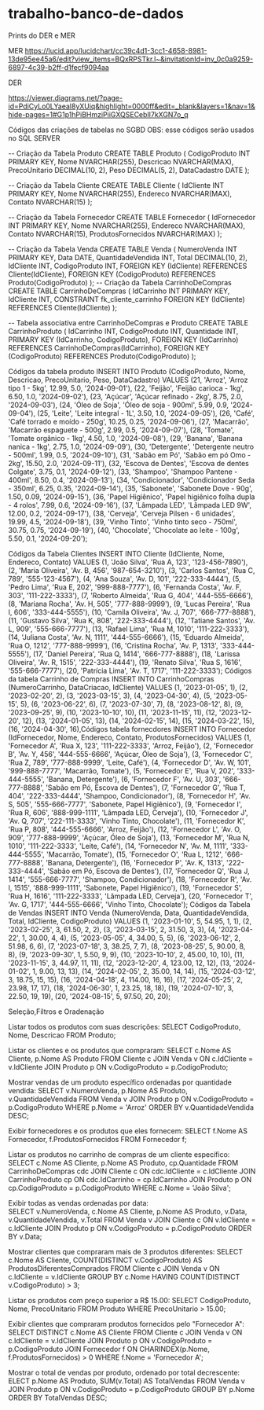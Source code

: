 # trabalho-banco-de-dados

Prints do DER e MER

MER
https://lucid.app/lucidchart/cc39c4d1-3cc1-4658-8981-13de95ee45a6/edit?view_items=BQxRPSTkr.l~&invitationId=inv_0c0a9259-6897-4c39-b2ff-d1fecf9094aa

DER

https://viewer.diagrams.net/?page-id=PdiCyLo0LYaeal8yXUiq&highlight=0000ff&edit=_blank&layers=1&nav=1&hide-pages=1#G1p1hPiBHmziPiiGXQSECebIl7kXGN7o_q

Códigos das criações de tabelas no SGBD
OBS: esse códigos serão usados no SQL SERVER

-- Criação da Tabela Produto
CREATE TABLE Produto (
    CodigoProduto INT PRIMARY KEY,
    Nome NVARCHAR(255),
    Descricao NVARCHAR(MAX),
    PrecoUnitario DECIMAL(10, 2),
    Peso DECIMAL(5, 2),
    DataCadastro DATE
);

-- Criação da Tabela Cliente
CREATE TABLE Cliente (
    IdCliente INT PRIMARY KEY,
    Nome NVARCHAR(255),
    Endereco NVARCHAR(MAX),
    Contato NVARCHAR(15)
);

-- Criação da Tabela Fornecedor
CREATE TABLE Fornecedor (
    IdFornecedor INT PRIMARY KEY,
    Nome NVARCHAR(255),
    Endereco NVARCHAR(MAX),
    Contato NVARCHAR(15),
    ProdutosFornecidos NVARCHAR(MAX)
);

-- Criação da Tabela Venda
CREATE TABLE Venda (
    NumeroVenda INT PRIMARY KEY,
    Data DATE,
    QuantidadeVendida INT,
    Total DECIMAL(10, 2),
    IdCliente INT,
    CodigoProduto INT,
    FOREIGN KEY (IdCliente) REFERENCES Cliente(IdCliente),
    FOREIGN KEY (CodigoProduto) REFERENCES Produto(CodigoProduto)
);
-- Criação da Tabela CarrinhoDeCompras
CREATE TABLE CarrinhoDeCompras (
    IdCarrinho INT PRIMARY KEY,
    IdCliente INT,
    CONSTRAINT fk_cliente_carrinho FOREIGN KEY (IdCliente) REFERENCES Cliente(IdCliente)
);

-- Tabela associativa entre CarrinhoDeCompras e Produto
CREATE TABLE CarrinhoProduto (
    IdCarrinho INT,
    CodigoProduto INT,
    Quantidade INT,
    PRIMARY KEY (IdCarrinho, CodigoProduto),
    FOREIGN KEY (IdCarrinho) REFERENCES CarrinhoDeCompras(IdCarrinho),
    FOREIGN KEY (CodigoProduto) REFERENCES Produto(CodigoProduto)
);

Códigos da tabela produto
INSERT INTO Produto (CodigoProduto, Nome, Descricao, PrecoUnitario, Peso, DataCadastro)
VALUES
    (21, 'Arroz', 'Arroz tipo 1 - 5kg', 12.99, 5.0, '2024-09-01'),
    (22, 'Feijão', 'Feijão carioca - 1kg', 6.50, 1.0, '2024-09-02'),
    (23, 'Açúcar', 'Açúcar refinado - 2kg', 8.75, 2.0, '2024-09-03'),
    (24, 'Óleo de Soja', 'Óleo de soja - 900ml', 5.99, 0.9, '2024-09-04'),
    (25, 'Leite', 'Leite integral - 1L', 3.50, 1.0, '2024-09-05'),
    (26, 'Café', 'Café torrado e moído - 250g', 10.25, 0.25, '2024-09-06'),
    (27, 'Macarrão', 'Macarrão espaguete - 500g', 2.99, 0.5, '2024-09-07'),
    (28, 'Tomate', 'Tomate orgânico - 1kg', 4.50, 1.0, '2024-09-08'),
    (29, 'Banana', 'Banana nanica - 1kg', 2.75, 1.0, '2024-09-09'),
    (30, 'Detergente', 'Detergente neutro - 500ml', 1.99, 0.5, '2024-09-10'),
    (31, 'Sabão em Pó', 'Sabão em pó Omo - 2kg', 15.50, 2.0, '2024-09-11'),
    (32, 'Escova de Dentes', 'Escova de dentes Colgate', 3.75, 0.1, '2024-09-12'),
    (33, 'Shampoo', 'Shampoo Pantene - 400ml', 8.50, 0.4, '2024-09-13'),
    (34, 'Condicionador', 'Condicionador Seda - 350ml', 6.25, 0.35, '2024-09-14'),
    (35, 'Sabonete', 'Sabonete Dove - 90g', 1.50, 0.09, '2024-09-15'),
    (36, 'Papel Higiênico', 'Papel higiênico folha dupla - 4 rolos', 7.99, 0.6, '2024-09-16'),
    (37, 'Lâmpada LED', 'Lâmpada LED 9W', 12.00, 0.2, '2024-09-17'),
    (38, 'Cerveja', 'Cerveja Pilsen - 6 unidades', 19.99, 4.5, '2024-09-18'),
    (39, 'Vinho Tinto', 'Vinho tinto seco - 750ml', 30.75, 0.75, '2024-09-19'),
    (40, 'Chocolate', 'Chocolate ao leite - 100g', 5.50, 0.1, '2024-09-20');

Códigos da Tabela Clientes
  INSERT INTO Cliente (IdCliente, Nome, Endereco, Contato)
VALUES
    (1, 'João Silva', 'Rua A, 123', '123-456-7890'),
    (2, 'Maria Oliveira', 'Av. B, 456', '987-654-3210'),
    (3, 'Carlos Santos', 'Rua C, 789', '555-123-4567'),
    (4, 'Ana Souza', 'Av. D, 101', '222-333-4444'),
    (5, 'Pedro Lima', 'Rua E, 202', '999-888-7777'),
    (6, 'Fernanda Costa', 'Av. F, 303', '111-222-3333'),
    (7, 'Roberto Almeida', 'Rua G, 404', '444-555-6666'),
    (8, 'Mariana Rocha', 'Av. H, 505', '777-888-9999'),
    (9, 'Lucas Pereira', 'Rua I, 606', '333-444-5555'),
    (10, 'Camila Oliveira', 'Av. J, 707', '666-777-8888'),
    (11, 'Gustavo Silva', 'Rua K, 808', '222-333-4444'),
    (12, 'Tatiane Santos', 'Av. L, 909', '555-666-7777'),
    (13, 'Rafael Lima', 'Rua M, 1010', '111-222-3333'),
    (14, 'Juliana Costa', 'Av. N, 1111', '444-555-6666'),
    (15, 'Eduardo Almeida', 'Rua O, 1212', '777-888-9999'),
    (16, 'Cristina Rocha', 'Av. P, 1313', '333-444-5555'),
    (17, 'Daniel Pereira', 'Rua Q, 1414', '666-777-8888'),
    (18, 'Larissa Oliveira', 'Av. R, 1515', '222-333-4444'),
    (19, 'Renato Silva', 'Rua S, 1616', '555-666-7777'),
    (20, 'Patrícia Lima', 'Av. T, 1717', '111-222-3333');
Códigos da tabela Carrinho de Compras
INSERT INTO CarrinhoCompras (NumeroCarrinho, DataCriacao, IdCliente)
VALUES
    (1, '2023-01-05', 1),
    (2, '2023-02-20', 2),
    (3, '2023-03-15', 3),
    (4, '2023-04-30', 4),
    (5, '2023-05-15', 5),
    (6, '2023-06-22', 6),
    (7, '2023-07-30', 7),
    (8, '2023-08-12', 8),
    (9, '2023-09-25', 9),
    (10, '2023-10-10', 10),
    (11, '2023-11-15', 11),
    (12, '2023-12-20', 12),
    (13, '2024-01-05', 13),
    (14, '2024-02-15', 14),
    (15, '2024-03-22', 15),
    (16, '2024-04-30', 16),Códigos tabela fornecdores
    INSERT INTO Fornecedor (IdFornecedor, Nome, Endereco, Contato, ProdutosFornecidos)
VALUES
    (1, 'Fornecedor A', 'Rua X, 123', '111-222-3333', 'Arroz, Feijão'),
    (2, 'Fornecedor B', 'Av. Y, 456', '444-555-6666', 'Açúcar, Óleo de Soja'),
    (3, 'Fornecedor C', 'Rua Z, 789', '777-888-9999', 'Leite, Café'),
    (4, 'Fornecedor D', 'Av. W, 101', '999-888-7777', 'Macarrão, Tomate'),
    (5, 'Fornecedor E', 'Rua V, 202', '333-444-5555', 'Banana, Detergente'),
    (6, 'Fornecedor F', 'Av. U, 303', '666-777-8888', 'Sabão em Pó, Escova de Dentes'),
    (7, 'Fornecedor G', 'Rua T, 404', '222-333-4444', 'Shampoo, Condicionador'),
    (8, 'Fornecedor H', 'Av. S, 505', '555-666-7777', 'Sabonete, Papel Higiênico'),
    (9, 'Fornecedor I', 'Rua R, 606', '888-999-1111', 'Lâmpada LED, Cerveja'),
    (10, 'Fornecedor J', 'Av. Q, 707', '222-111-3333', 'Vinho Tinto, Chocolate'),
    (11, 'Fornecedor K', 'Rua P, 808', '444-555-6666', 'Arroz, Feijão'),
    (12, 'Fornecedor L', 'Av. O, 909', '777-888-9999', 'Açúcar, Óleo de Soja'),
    (13, 'Fornecedor M', 'Rua N, 1010', '111-222-3333', 'Leite, Café'),
    (14, 'Fornecedor N', 'Av. M, 1111', '333-444-5555', 'Macarrão, Tomate'),
    (15, 'Fornecedor O', 'Rua L, 1212', '666-777-8888', 'Banana, Detergente'),
    (16, 'Fornecedor P', 'Av. K, 1313', '222-333-4444', 'Sabão em Pó, Escova de Dentes'),
    (17, 'Fornecedor Q', 'Rua J, 1414', '555-666-7777', 'Shampoo, Condicionador'),
    (18, 'Fornecedor R', 'Av. I, 1515', '888-999-1111', 'Sabonete, Papel Higiênico'),
    (19, 'Fornecedor S', 'Rua H, 1616', '111-222-3333', 'Lâmpada LED, Cerveja'),
    (20, 'Fornecedor T', 'Av. G, 1717', '444-555-6666', 'Vinho Tinto, Chocolate');
Códigos da Tabela de Vendas
INSERT INTO Venda (NumeroVenda, Data, QuantidadeVendida, Total, IdCliente, CodigoProduto)
VALUES
    (1, '2023-01-10', 5, 54.95, 1, 1),
    (2, '2023-02-25', 3, 61.50, 2, 2),
    (3, '2023-03-15', 2, 31.50, 3, 3),
    (4, '2023-04-22', 1, 30.00, 4, 4),
    (5, '2023-05-05', 4, 34.00, 5, 5),
    (6, '2023-06-12', 2, 51.98, 6, 6),
    (7, '2023-07-18', 3, 38.25, 7, 7),
    (8, '2023-08-25', 5, 90.00, 8, 8),
    (9, '2023-09-30', 1, 5.50, 9, 9),
    (10, '2023-10-10', 2, 45.00, 10, 10),
    (11, '2023-11-15', 3, 44.97, 11, 11),
    (12, '2023-12-20', 4, 123.00, 12, 12),
    (13, '2024-01-02', 1, 9.00, 13, 13),
    (14, '2024-02-05', 2, 35.00, 14, 14),
    (15, '2024-03-12', 3, 18.75, 15, 15),
    (16, '2024-04-18', 4, 114.00, 16, 16),
    (17, '2024-05-25', 2, 23.98, 17, 17),
    (18, '2024-06-30', 1, 23.25, 18, 18),
    (19, '2024-07-10', 3, 22.50, 19, 19),
    (20, '2024-08-15', 5, 97.50, 20, 20);

Seleção,Filtros e Oradenação

Listar todos os produtos com suas descrições:
SELECT CodigoProduto, Nome, Descricao
FROM Produto;

Listar os clientes e os produtos que compraram:
SELECT c.Nome AS Cliente, p.Nome AS Produto
FROM Cliente c
JOIN Venda v ON c.IdCliente = v.IdCliente
JOIN Produto p ON v.CodigoProduto = p.CodigoProduto;

 Mostrar vendas de um produto específico ordenadas por quantidade vendida:
SELECT v.NumeroVenda, p.Nome AS Produto, v.QuantidadeVendida
FROM Venda v
JOIN Produto p ON v.CodigoProduto = p.CodigoProduto
WHERE p.Nome = 'Arroz'
ORDER BY v.QuantidadeVendida DESC;

Exibir fornecedores e os produtos que eles fornecem:
SELECT f.Nome AS Fornecedor, f.ProdutosFornecidos
FROM Fornecedor f;

Listar os produtos no carrinho de compras de um cliente específico:
SELECT c.Nome AS Cliente, p.Nome AS Produto, cp.Quantidade
FROM CarrinhoDeCompras cdc
JOIN Cliente c ON cdc.IdCliente = c.IdCliente
JOIN CarrinhoProduto cp ON cdc.IdCarrinho = cp.IdCarrinho
JOIN Produto p ON cp.CodigoProduto = p.CodigoProduto
WHERE c.Nome = 'João Silva';

Exibir todas as vendas ordenadas por data:   
SELECT v.NumeroVenda, c.Nome AS Cliente, p.Nome AS Produto, v.Data, v.QuantidadeVendida, v.Total
FROM Venda v
JOIN Cliente c ON v.IdCliente = c.IdCliente
JOIN Produto p ON v.CodigoProduto = p.CodigoProduto
ORDER BY v.Data;

Mostrar clientes que compraram mais de 3 produtos diferentes:
SELECT c.Nome AS Cliente, COUNT(DISTINCT v.CodigoProduto) AS ProdutosDiferentesComprados
FROM Cliente c
JOIN Venda v ON c.IdCliente = v.IdCliente
GROUP BY c.Nome
HAVING COUNT(DISTINCT v.CodigoProduto) > 3;

 Listar os produtos com preço superior a R$ 15.00:
SELECT CodigoProduto, Nome, PrecoUnitario
FROM Produto
WHERE PrecoUnitario > 15.00;

Exibir clientes que compraram produtos fornecidos pelo "Fornecedor A":
SELECT DISTINCT c.Nome AS Cliente
FROM Cliente c
JOIN Venda v ON c.IdCliente = v.IdCliente
JOIN Produto p ON v.CodigoProduto = p.CodigoProduto
JOIN Fornecedor f ON CHARINDEX(p.Nome, f.ProdutosFornecidos) > 0
WHERE f.Nome = 'Fornecedor A';

Mostrar o total de vendas por produto, ordenado por total decrescente:
ELECT p.Nome AS Produto, SUM(v.Total) AS TotalVendas
FROM Venda v
JOIN Produto p ON v.CodigoProduto = p.CodigoProduto
GROUP BY p.Nome
ORDER BY TotalVendas DESC;



    
